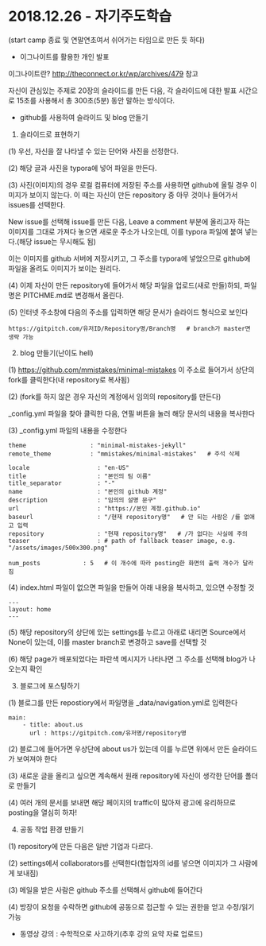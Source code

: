 # 2018.12.26 - 자기주도학습

(start camp 종료 및 연말연초여서 쉬어가는 타임으로 만든 듯 하다)



* 이그나이트를 활용한 개인 발표

이그나이트란?   http://theconnect.or.kr/wp/archives/479 참고

자신이 관심있는 주제로 20장의 슬라이드를 만든 다음, 각 슬라이드에 대한 발표 시간으로 15초를 사용해서 총 300초(5분) 동안 말하는 방식이다.



* github를 사용하여 슬라이드 및 blog 만들기



1. 슬라이드로 표현하기

(1) 우선, 자신을 잘 나타낼 수 있는 단어와 사진을 선정한다.

(2) 해당 글과 사진을 typora에 넣어 파일을 만든다.

(3) 사진(이미지)의 경우 로컬 컴퓨터에 저장된 주소를 사용하면 github에 올릴 경우 이미지가 보이지 않는다. 이 때는 자신이 만든 repository 중 아무 것이나 들어가서 issues를 선택한다. 

New issue를 선택해 issue를 만든 다음, Leave a comment 부분에 올리고자 하는 이미지를 그대로 가져다 놓으면 새로운 주소가 나오는데, 이를 typora 파일에 붙여 넣는다.(해당 issue는 무시해도 됨)

이는 이미지를 github 서버에 저장시키고, 그 주소를 typora에 넣었으므로 github에 파일을 올려도 이미지가 보이는 원리다.

(4) 이제 자신이 만든 repository에 들어가서 해당 파일을 업로드(새로 만들)하되, 파일명은 PITCHME.md로 변경해서 올린다.

(5) 인터넷 주소창에 다음의 주소를 입력하면 해당 문서가 슬라이드 형식으로 보인다

```
https://gitpitch.com/유저ID/Repository명/Branch명   # branch가 master면 생략 가능 
```



2. blog 만들기(난이도 hell)

(1) https://github.com/mmistakes/minimal-mistakes 이 주소로 들어가서 상단의 fork를 클릭한다(내 repository로 복사됨)

(2) (fork를 하지 않은 경우 자신의 계정에서 임의의 repository를 만든다) 

_config.yml 파일을 찾아 클릭한 다음, 연필 버튼을 눌러 해당 문서의 내용을 복사한다

(3) _config.yml 파일의 내용을 수정한다

```
theme                  : "minimal-mistakes-jekyll"
remote_theme           : "mmistakes/minimal-mistakes"   # 주석 삭제

locale                   : "en-US"
title                    : "본인의 팀 이름"
title_separator          : "-"
name                     : "본인의 github 계정"
description              : "임의의 설명 문구"
url                      : "https://본인 계정.github.io"
baseurl                  : "/현재 repository명"   # 안 되는 사람은 /를 없애고 입력
repository               : "현재 repository명"   # /가 없다는 사실에 주의
teaser                   : # path of fallback teaser image, e.g. "/assets/images/500x300.png"

num_posts            : 5   # 이 개수에 따라 posting한 화면의 출력 개수가 달라짐
```



(4) index.html 파일이 없으면 파일을 만들어 아래 내용을 복사하고, 있으면 수정할 것

```
---
layout: home
---
```



(5) 해당 repository의 상단에 있는 settings를 누르고 아래로 내리면 Source에서 None이 있는데, 이를 master branch로 변경하고 save를 선택할 것

(6) 해당 page가 배포되었다는 파란색 메시지가 나타나면 그 주소를 선택해 blog가 나오는지 확인



3. 블로그에 포스팅하기

(1) 블로그를 만든 repostiory에서  파일명을 _data/navigation.yml로 입력한다

```
main:
	- title: about.us
	  url : https://gitpitch.com/유저명/repository명
```



(2) 블로그에 들어가면 우상단에 about us가 있는데 이를 누르면 위에서 만든 슬라이드가 보여져야 한다

(3) 새로운 글을 올리고 싶으면 계속해서 원래 repository에 자신이 생각한 단어를 폴더로 만들기

(4) 여러 개의 문서를 보내면 해당 페이지의 traffic이 많아져 광고에 유리하므로 posting을 열심히 하자!



4. 공동 작업 환경 만들기

(1) repository에 만든 다음은 일반 기업과 다르다.

(2) settings에서 collaborators를 선택한다(협업자의 id를 넣으면 이미지가 그 사람에게 보내짐)

(3) 메일을 받은 사람은 github 주소를 선택해서 github에 들어간다

(4) 방장이 요청을 수락하면 github에 공동으로 접근할 수 있는 권한을 얻고 수정/읽기 가능



* 동영상 강의 : 수학적으로 사고하기(추후 강의 요약 자료 업로드)